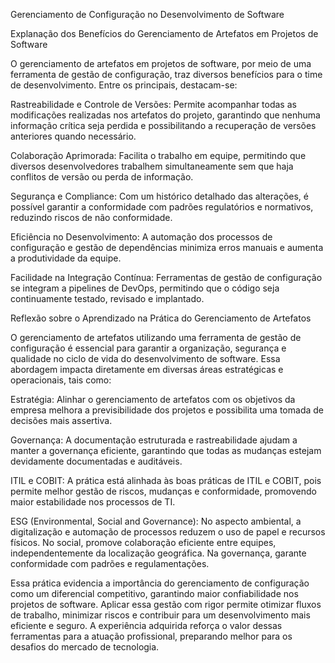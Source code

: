 Gerenciamento de Configuração no Desenvolvimento de Software


Explanação dos Benefícios do Gerenciamento de Artefatos em Projetos de Software

O gerenciamento de artefatos em projetos de software, por meio de uma ferramenta de gestão de configuração, traz diversos benefícios para o time de desenvolvimento. Entre os principais, destacam-se:

Rastreabilidade e Controle de Versões: Permite acompanhar todas as modificações realizadas nos artefatos do projeto, garantindo que nenhuma informação crítica seja perdida e possibilitando a recuperação de versões anteriores quando necessário.

Colaboração Aprimorada: Facilita o trabalho em equipe, permitindo que diversos desenvolvedores trabalhem simultaneamente sem que haja conflitos de versão ou perda de informação.

Segurança e Compliance: Com um histórico detalhado das alterações, é possível garantir a conformidade com padrões regulatórios e normativos, reduzindo riscos de não conformidade.

Eficiência no Desenvolvimento: A automação dos processos de configuração e gestão de dependências minimiza erros manuais e aumenta a produtividade da equipe.

Facilidade na Integração Contínua: Ferramentas de gestão de configuração se integram a pipelines de DevOps, permitindo que o código seja continuamente testado, revisado e implantado.

Reflexão sobre o Aprendizado na Prática do Gerenciamento de Artefatos

O gerenciamento de artefatos utilizando uma ferramenta de gestão de configuração é essencial para garantir a organização, segurança e qualidade no ciclo de vida do desenvolvimento de software. Essa abordagem impacta diretamente em diversas áreas estratégicas e operacionais, tais como:

Estratégia: Alinhar o gerenciamento de artefatos com os objetivos da empresa melhora a previsibilidade dos projetos e possibilita uma tomada de decisões mais assertiva.

Governança: A documentação estruturada e rastreabilidade ajudam a manter a governança eficiente, garantindo que todas as mudanças estejam devidamente documentadas e auditáveis.

ITIL e COBIT: A prática está alinhada às boas práticas de ITIL e COBIT, pois permite melhor gestão de riscos, mudanças e conformidade, promovendo maior estabilidade nos processos de TI.

ESG (Environmental, Social and Governance): No aspecto ambiental, a digitalização e automação de processos reduzem o uso de papel e recursos físicos. No social, promove colaboração eficiente entre equipes, independentemente da localização geográfica. Na governança, garante conformidade com padrões e regulamentações.

Essa prática evidencia a importância do gerenciamento de configuração como um diferencial competitivo, garantindo maior confiabilidade nos projetos de software. Aplicar essa gestão com rigor permite otimizar fluxos de trabalho, minimizar riscos e contribuir para um desenvolvimento mais eficiente e seguro. A experiência adquirida reforça o valor dessas ferramentas para a atuação profissional, preparando melhor para os desafios do mercado de tecnologia.
